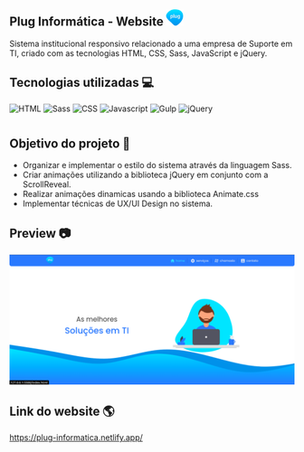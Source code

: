 ## Plug Informática - Website <img width="30px" src="./img/logo/logo.svg">

Sistema institucional responsivo relacionado a uma empresa de Suporte em TI, criado com as tecnologias HTML, CSS, Sass, JavaScript e jQuery.

## Tecnologias utilizadas 💻
<div style="display: flex; gap: 4px; flex-wrap: wrap">
    <img src="https://img.shields.io/badge/HTML-dedede?style=for-the-badge&logo=html5" height="28" alt="HTML">
    <img src="https://img.shields.io/badge/Sass-CC6699?style=for-the-badge&logo=sass&logoColor=white" height="28" alt="Sass">
    <img src="https://img.shields.io/badge/CSS-1572B6?style=for-the-badge&logo=css3" height="28" alt="CSS">
    <img src="https://img.shields.io/badge/JavaScript-F7DF1E?style=for-the-badge&logo=javascript&logoColor=black" height="28" alt="Javascript">
    <img src="https://img.shields.io/badge/Gulp-CF4647?style=for-the-badge&logo=gulp&logoColor=white" height="28" alt="Gulp">
       <img src="https://img.shields.io/badge/jQuery-5b5b5b?style=for-the-badge&logo=jquery&logoColor=white" height="28" alt="jQuery">
</div>

## Objetivo do projeto 🚀

- Organizar e implementar o estilo do sistema através da linguagem Sass.
- Criar animações utilizando a biblioteca jQuery em conjunto com a ScrollReveal.
- Realizar animações dinamicas usando a biblioteca Animate.css
- Implementar técnicas de UX/UI Design no sistema.

## Preview 📷

<img src="./img/preview/page-preview.png">

## Link do website 🌎

https://plug-informatica.netlify.app/

